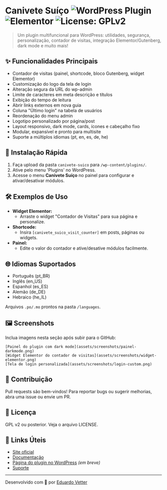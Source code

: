 # Canivete Suíço ![WordPress Plugin](https://img.shields.io/badge/WordPress-Plugin-blue?logo=wordpress) ![Elementor](https://img.shields.io/badge/Elementor-Compatible-orange?logo=elementor) ![License: GPLv2](https://img.shields.io/badge/license-GPLv2-blue)

> Um plugin multifuncional para WordPress: utilidades, segurança, personalização, contador de visitas, integração Elementor/Gutenberg, dark mode e muito mais!

## ✨ Funcionalidades Principais
- Contador de visitas (painel, shortcode, bloco Gutenberg, widget Elementor)
- Customização do logo da tela de login
- Alteração segura da URL do wp-admin
- Limite de caracteres em meta descrição e títulos
- Exibição do tempo de leitura
- Abrir links externos em nova guia
- Coluna "Último login" na tabela de usuários
- Reordenação do menu admin
- Logotipo personalizado por página/post
- Layout responsivo, dark mode, cards, ícones e cabeçalho fixo
- Modular, expansível e pronto para multisite
- Suporte a múltiplos idiomas (pt, en, es, de, he)

## 🚀 Instalação Rápida
1. Faça upload da pasta `canivete-suico` para `/wp-content/plugins/`.
2. Ative pelo menu 'Plugins' no WordPress.
3. Acesse o menu **Canivete Suíço** no painel para configurar e ativar/desativar módulos.

## 🛠️ Exemplos de Uso
- **Widget Elementor:**
  - Arraste o widget "Contador de Visitas" para sua página e personalize.
- **Shortcode:**
  - Insira `[canivete_suico_visit_counter]` em posts, páginas ou widgets.
- **Painel:**
  - Edite o valor do contador e ative/desative módulos facilmente.

## 🌐 Idiomas Suportados
- Português (pt_BR)
- Inglês (en_US)
- Espanhol (es_ES)
- Alemão (de_DE)
- Hebraico (he_IL)

Arquivos `.po/.mo` prontos na pasta `/languages`.

## 🖼️ Screenshots
Inclua imagens nesta seção após subir para o GitHub:
```
[Painel do plugin com dark mode](assets/screenshots/painel-darkmode.png)
[Widget Elementor do contador de visitas](assets/screenshots/widget-elementor.png)
[Tela de login personalizada](assets/screenshots/login-custom.png)
```

## 🤝 Contribuição
Pull requests são bem-vindos! Para reportar bugs ou sugerir melhorias, abra uma issue ou envie um PR.

## 📄 Licença
GPL v2 ou posterior. Veja o arquivo LICENSE.

## 🔗 Links Úteis
- [Site oficial](https://eduvetter.com/canivete-suico)
- [Documentação](https://eduvetter.com/canivete-suico#docs)
- [Página do plugin no WordPress](https://wordpress.org/plugins/canivete-suico) *(em breve)*
- [Suporte](https://eduvetter.com/suporte)

---
Desenvolvido com 💙 por [Eduardo Vetter](https://eduvetter.com)
